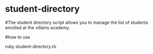 # student-directory

#The student directory script allows you to manage the list of students enrolled at the villains academy.


#how to use

ruby student-directory.rb
